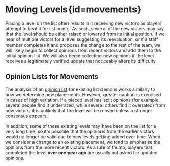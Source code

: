 <div class='panel fade js-scroll-anim' data-anim='fade'>

# Moving Levels{id=movements}

Placing a level on the list often results in it receiving new victors as players attempt to beat it for list points. As such, several of the new victors may say that the level should be either raised or lowered from its initial position. If we hear of multiple victors for a level suggesting its reevaluation, or if a staff member completes it and proposes the change to the rest of the team, we will likely begin to collect opinions from recent victors and add them to the initial opinion list. We will also begin collecting new opinions if the level receives a legitimately verified update that noticeably alters its difficulty. 

## Opinion Lists for Movements

The analysis of an [opinion list](/guidelines/listopinions) for existing list demons works similarly to how we determine new placements. However, greater caution is exercised in cases of high
variation. If a placed level has split opinions (for example, several people find it underrated, while several others find it overrated) from new victors, it is unlikely that the level will be moved unless a stronger consensus appears. 

In addition, some of these existing levels may have been on the list for a very long time, so it's possible that the opinions from the earlier victors would no longer be valid due to new levels getting added over time. When we consider a change to an existing placement, we tend to emphasize the opinions from the more recent victors. As a rule of thumb, players that completed the level __over one year ago__ are usually not asked for updated opinions. 

</div>
